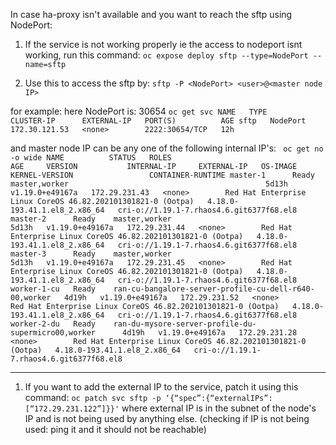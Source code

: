 In case ha-proxy isn't available and you want to reach the sftp using NodePort:

1. If the service is not working properly ie the access to nodeport isnt working, run this command: 
  `oc expose deploy sftp --type=NodePort --name=sftp` 
 
2. Use this to access the sftp by:
  `sftp -P <NodePort> <user>@<master node IP>`
  
  for example: here NodePort is: 30654
  `oc get svc
  NAME   TYPE       CLUSTER-IP      EXTERNAL-IP   PORT(S)          AGE
  sftp   NodePort   172.30.121.53   <none>        2222:30654/TCP   12h`
  
  and master node IP can be any one of the following internal IP's:
  ` oc get no -o wide
  NAME          STATUS   ROLES                                                    AGE     VERSION           INTERNAL-IP     EXTERNAL-IP   OS-IMAGE                                                       KERNEL-VERSION                 CONTAINER-RUNTIME
  master-1      Ready    master,worker                                            5d13h   v1.19.0+e49167a   172.29.231.43   <none>        Red Hat Enterprise Linux CoreOS 46.82.202101301821-0 (Ootpa)   4.18.0-193.41.1.el8_2.x86_64   cri-o://1.19.1-7.rhaos4.6.git6377f68.el8
  master-2      Ready    master,worker                                            5d13h   v1.19.0+e49167a   172.29.231.44   <none>        Red Hat Enterprise Linux CoreOS 46.82.202101301821-0 (Ootpa)   4.18.0-193.41.1.el8_2.x86_64   cri-o://1.19.1-7.rhaos4.6.git6377f68.el8
  master-3      Ready    master,worker                                            5d13h   v1.19.0+e49167a   172.29.231.45   <none>        Red Hat Enterprise Linux CoreOS 46.82.202101301821-0 (Ootpa)   4.18.0-193.41.1.el8_2.x86_64   cri-o://1.19.1-7.rhaos4.6.git6377f68.el8
  worker-1-cu   Ready    ran-cu-bangalore-server-profile-cu-dell-r640-00,worker   4d19h   v1.19.0+e49167a   172.29.231.52   <none>        Red Hat Enterprise Linux CoreOS 46.82.202101301821-0 (Ootpa)   4.18.0-193.41.1.el8_2.x86_64   cri-o://1.19.1-7.rhaos4.6.git6377f68.el8
  worker-2-du   Ready    ran-du-mysore-server-profile-du-supermicro00,worker      4d19h   v1.19.0+e49167a   172.29.231.28   <none>        Red Hat Enterprise Linux CoreOS 46.82.202101301821-0 (Ootpa)   4.18.0-193.41.1.el8_2.x86_64   cri-o://1.19.1-7.rhaos4.6.git6377f68.el8`
  
  
--------------------------------------------------------------------------------------------------------------------------------------------------------------------

1. If you want to add the external IP to the service, patch it using this command:
  `oc patch svc sftp -p ‘{“spec”:{“externalIPs”:[“172.29.231.122”]}}'` 
  where external IP is in the subnet of the node's IP and is not being used by anything else.
  (checking if IP is not being used: ping it and it should not be reachable)
